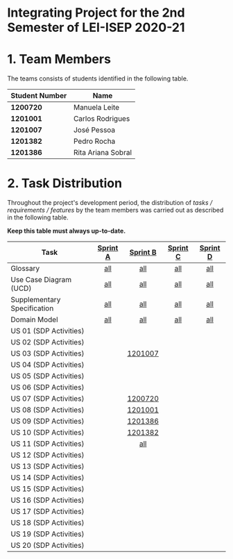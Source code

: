 # Integrating Project for the 2nd Semester of LEI-ISEP 2020-21 

# 1. Team Members

The teams consists of students identified in the following table. 

| Student Number	| Name |
|--------------|----------------------------|
| **1200720**  | Manuela Leite          |
| **1201001**  | Carlos Rodrigues          |
| **1201007**  | José Pessoa          |
| **1201382**  | Pedro Rocha         |
| **1201386**  | Rita Ariana Sobral         |



# 2. Task Distribution ###


Throughout the project's development period, the distribution of _tasks / requirements / features_ by the team members was carried out as described in the following table. 

**Keep this table must always up-to-date.**

| Task                      | [Sprint A](SprintA/README.md) | [Sprint B](SprintB/README.md) | [Sprint C](SprintC/README.md) |  [Sprint D](SprintD/README.md) |
|---------------------------|:------------:|:------------:|:------------:|:------------:|
| Glossary  |  [all](SprintA/Glossary.md)   |   [all](SprintB/Glossary.md)  |   [all](SprintC/Glossary.md)  | [all](SprintD/Glossary.md)  |
| Use Case Diagram (UCD)  |  [all](SprintA/UCD.md)   |   [all](SprintB/UCD.md)  |   [all](SprintC/UCD.md)  | [all](SprintD/UCD.md)  |
| Supplementary Specification   |  [all](SprintA/FURPS.md)   |   [all](SprintB/FURPS.md)  |   [all](SprintC/FURPS.md)  | [all](SprintD/FURPS.md)  |
| Domain Model |  [all](SprintA/DM.md)   |   [all](SprintB/DM.md)  |   [all](SprintC/DM.md)  | [all](SprintD/DM.md)  |
| US 01 (SDP Activities)  | |    |   |  |
| US 02 (SDP Activities)  | |    |   |  |
| US 03 (SDP Activities)  | |  [1201007](SprintB/US03.md)  |   |  |
| US 04 (SDP Activities)  | |    |   |  |
| US 05 (SDP Activities)  | |    |   |  |
| US 06 (SDP Activities)  | |    |   |  |
| US 07 (SDP Activities)  | |  [1200720](SprintB/US07.md) |   |  |
| US 08 (SDP Activities)  | |  [1201001](SprintB/US08.md) |   |  |
| US 09 (SDP Activities)  | |  [1201386](SprintB/US09.md)  |   |  |
| US 10 (SDP Activities)  | |  [1201382](SprintB/US10.md) |   |  |
| US 11 (SDP Activities)  | |  [all](SprintB/US11.md) |   |  |
| US 12 (SDP Activities)  | |    |   |  |
| US 13 (SDP Activities)  | |    |   |  |
| US 14 (SDP Activities)  | |    |   |  |
| US 15 (SDP Activities)  | |    |   |  |
| US 16 (SDP Activities)  | |    |   |  |
| US 17 (SDP Activities)  | |    |   |  |
| US 18 (SDP Activities)  | |    |   |  |
| US 19 (SDP Activities)  | |    |   |  |
| US 20 (SDP Activities)  | |    |   |  |

